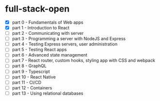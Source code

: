 # full-stack-open

- [x] part 0 - Fundamentals of Web apps
- [x] part 1 - Introduction to React
- [ ] part 2 - Communicating with server
- [ ] part 3 - Programming a server with NodeJS and Express
- [ ] part 4 - Testing Express servers, user administration
- [ ] part 5 - Testing React apps
- [ ] part 6 - Advanced state management
- [ ] part 7 - React router, custom hooks, styling app with CSS and webpack
- [ ] part 8 - GraphQL
- [ ] part 9 - Typescript
- [ ] part 10 - React Native
- [ ] part 11 - CI/CD
- [ ] part 12 - Containers
- [ ] part 13 - Using relational databases
